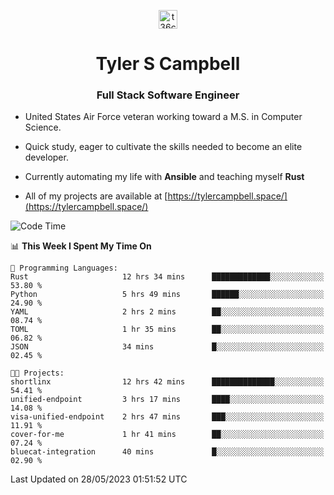 <p align="center">
<a href="https://www.linkedin.com/in/t36campbell" target="blank"><img align="center" src="https://ik.imagekit.io/t36campbell/Portfolio/linkedin.png.original_m8bbGgPh6.png" alt="t36campbell" height="30" width="30" /></a>
</p>
<h1 align="center">Tyler S Campbell</h1>
<h3 align="center">Full Stack Software Engineer</h3>

* United States Air Force veteran working toward a M.S. in Computer Science.

* Quick study, eager to cultivate the skills needed to become an elite developer.

* Currently automating my life with **Ansible** and teaching myself **Rust**

* All of my projects are available at [https://tylercampbell.space/](https://tylercampbell.space/)

<!--START_SECTION:waka-->
![Code Time](http://img.shields.io/badge/Code%20Time-2%2C528%20hrs%2047%20mins-blue)

📊 **This Week I Spent My Time On** 

```text
💬 Programming Languages: 
Rust                     12 hrs 34 mins      █████████████░░░░░░░░░░░░   53.80 % 
Python                   5 hrs 49 mins       ██████░░░░░░░░░░░░░░░░░░░   24.90 % 
YAML                     2 hrs 2 mins        ██░░░░░░░░░░░░░░░░░░░░░░░   08.74 % 
TOML                     1 hr 35 mins        ██░░░░░░░░░░░░░░░░░░░░░░░   06.82 % 
JSON                     34 mins             █░░░░░░░░░░░░░░░░░░░░░░░░   02.45 % 

🐱‍💻 Projects: 
shortlinx                12 hrs 42 mins      ██████████████░░░░░░░░░░░   54.41 % 
unified-endpoint         3 hrs 17 mins       ████░░░░░░░░░░░░░░░░░░░░░   14.08 % 
visa-unified-endpoint    2 hrs 47 mins       ███░░░░░░░░░░░░░░░░░░░░░░   11.91 % 
cover-for-me             1 hr 41 mins        ██░░░░░░░░░░░░░░░░░░░░░░░   07.24 % 
bluecat-integration      40 mins             █░░░░░░░░░░░░░░░░░░░░░░░░   02.90 % 
```


 Last Updated on 28/05/2023 01:51:52 UTC
<!--END_SECTION:waka-->

